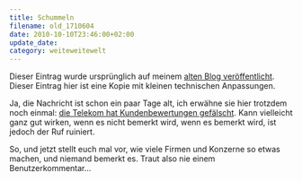 ```yaml
---
title: Schummeln
filename: old_1710604
date: 2010-10-10T23:46:00+02:00
update_date:
category: weiteweitewelt
---
```

Dieser Eintrag wurde ursprünglich auf meinem [alten Blog veröffentlicht](https://stu.blogger.de/stories/1710604/). Dieser Eintrag hier ist eine Kopie mit kleinen technischen Anpassungen.

Ja, die Nachricht ist schon ein paar Tage alt, ich erwähne sie hier trotzdem noch einmal: [die Telekom hat Kundenbewertungen gefälscht](http://www.spiegel.de/wirtschaft/service/0,1518,722255,00.html). Kann vielleicht ganz gut wirken, wenn es nicht bemerkt wird, wenn es bemerkt wird, ist jedoch der Ruf ruiniert.

So, und jetzt stellt euch mal vor, wie viele Firmen und Konzerne so etwas machen, und niemand bemerkt es. Traut also nie einem Benutzerkommentar…
